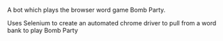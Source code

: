 A bot which plays the browser word game Bomb Party.

Uses Selenium to create an automated chrome driver to pull from a word bank to play Bomb Party
